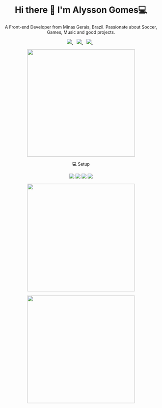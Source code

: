 <h1 align='center'>
  Hi there 👋 I'm Alysson Gomes💻
</h1>

<p align='center'>
  A Front-end Developer from Minas Gerais, Brazil.
 Passionate about Soccer, Games, Music and good projects.
</p>



<p align='center'>
 
  <a href="https://www.linkedin.com/in/Kajuh-579549165" target="_blank">
    <img src="https://img.shields.io/badge/linkedin-%230077B5.svg?&style=for-the-badge&logo=linkedin&logoColor=white" />
  </a>&nbsp;&nbsp;
  
  <a href="https://www.instagram.com/kajuber/" target="_blank">
    <img src="https://img.shields.io/badge/instagram-%23E4405F.svg?&style=for-the-badge&logo=instagram&logoColor=white" />        
  </a>&nbsp;&nbsp;
  
  <a href="https://Kajuh.github.io/" target="_blank">
  <img src="https://img.shields.io/website?down_color=BLUE&down_message=ONLINE&style=for-the-badge&up_color=GREEN&up_message=PORTFOLIO&url=https%3A%2F%2FKajuh.github.io%2F" />
  </a>&nbsp;&nbsp;
</p>

<p align='center'>
  <a href="#"><img src="https://github-readme-stats.vercel.app/api?username=Kajuh&show_icons=true&count_private=true&theme=dark" width="350"></a>
</p>

<p align='center'>
  💻 Setup<br/><br/>
  <img src="https://img.shields.io/badge/windows-%230078D6.svg?&style=for-the-badge&logo=windows&logoColor=white" />
  <img src="https://img.shields.io/badge/intel-core%20i3%208th-%230071C5.svg?&style=for-the-badge&logo=intel&logoColor=white" />
  <img src="https://img.shields.io/badge/RAM-16GB-%230071C5.svg?&style=for-the-badge&logoColor=white" />
  <img src="https://img.shields.io/badge/nvidia-gtx%201060%206GB-%2376B900.svg?&style=for-the-badge&logo=nvidia&logoColor=white" />
</p>

<p align='center'>
<a href='#'> <img src="https://github-readme-stats.vercel.app/api/top-langs/?username=Kajuh&theme=dark"width="350"></a>
  </p>
  
 <p align='center'>
<a href='#'> <img src="https://github-readme-streak-stats.herokuapp.com/?user=Kajuh&theme=dark"width="350"></a>
</p>


<p align='center'>
<Open to work 😄>
</p>


<!--

